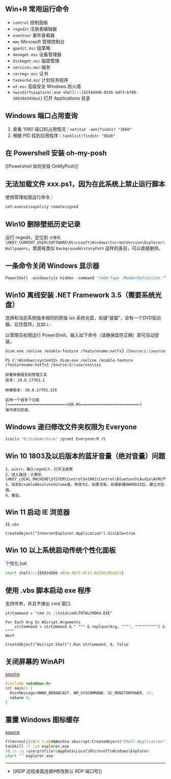 ## Win+R 常用运行命令

- `control` 控制面板
- `regedit` 注册表编辑器
- `eventvwr` 事件查看器
- `mmc` Microsoft 管理控制台
- `gpedit.msc` 组策略
- `devmgmt.msc` 设备管理器
- `diskmgmt.msc` 磁盘管理
- `services.msc` 服务
- `certmgr.msc` 证书
- `taskschd.msc` 计划任务程序
- `wf.msc` 高级安全 Windows 防火墙
- `%windir%\explorer.exe shell:::{4234d49b-0245-4df3-b780-3893943456e1}` 打开 Applications 目录

## Windows 端口占用查询

1. 查看 1080 端口的占用情况：`netstat -aon|findstr "1080"`
2. 根据 PID 找到应用程序：`tasklist|findstr "9820"`

## 在 Powershell 安装 oh-my-posh
[[Powershell 如何安装 OnMyPosh]]

## 无法加载文件 xxx.ps1，因为在此系统上禁止运行脚本
使用管理权限运行命令：
```sh
set-executionpolicy remotesigned
```


## Win10 删除壁纸历史记录

运行 regedit，定位到 `计算机\HKEY_CURRENT_USER\SOFTWARE\Microsoft\Windows\CurrentVersion\Explorer\Wallpapers`，里面有类似 `BackgroundHistoryPath` 这样的条目，可以直接删除。

## 一条命令关闭 Windows 显示器

```powershell
PowerShell -windowstyle hidden -command "(Add-Type -MemberDefinition "\"[DllImport(\"\"user32.dll\"\")]`npublic static extern int SendMessage(int hWnd, int hMsg, int wParam, int lParam);"\" -Name \"Win32SendMessage\" -Namespace Win32Functions -PassThru)::SendMessage(0xffff, 0x0112, 0xF170, 2)"
```

## Win10 离线安装 .NET Framework 3.5（需要系统光盘）

选择和当前系统版本相同的原版 iso 系统光盘，右键“装载”，会有一个DVD驱动器，记住盘符，比如 `L:`

以管理员权限运行 PowerShell，输入如下命令（请确保盘符正确）即可自动安装。

```sh
dism.exe /online /enable-feature /featurename:netfx3 /Source:L:\sources\sxs
```

```
PS C:\Windows\system32> dism.exe /online /enable-feature /featurename:netfx3 /Source:G:\sources\sxs

部署映像服务和管理工具
版本: 10.0.17763.1

映像版本: 10.0.17763.316

启用一个或多个功能
[==========================100.0%==========================]
操作成功完成。
```

## Windows 递归修改文件夹权限为 Everyone

```sh
icacls "D:\CodeArchive" /grant Everyone:M /t
```

## Win 10 1803及以后版本的蓝牙音量（绝对音量）问题

```
1、win+r，输入regedit，打开注册表
2、进入路径：计算机\HKEY_LOCAL_MACHINE\SYSTEM\ControlSet001\Control\Bluetooth\Audio\AVRCP\CT
3、找到DisableAbsoluteVolume值，修改为1，如果没有，右键新建DWORD32位，建立对应值。
4、重启。
```


## Win 11 启动 IE 浏览器

`IE.vbs`
```vbs
CreateObject("InternetExplorer.Application").Visible=true
```

## Win 10 以上系统启动传统个性化面板

个性化.bat
```bat
start shell:::{ED834ED6-4B5A-4BfE-8F11-A626DCB6A921}
```

## 使用 .vbs 脚本启动 exe 程序

支持传参，并且不弹出 cmd 窗口

```vbs
strCommand = "cmd /c .\totalcmd\TOTALCMD64.EXE"

For Each Arg In WScript.Arguments
    strCommand = strCommand & " """ & replace(Arg, """", """""""""") & """"
Next

CreateObject("Wscript.Shell").Run strCommand, 0, false
```

## 关闭屏幕的 WinAPI

[source](https://kkocdko.site/post/201901160028)
```c
#include <windows.h>
int main() {
  PostMessage(HWND_BROADCAST, WM_SYSCOMMAND, SC_MONITORPOWER, 2);
  return 0;
}
```

## 重置 Windows 图标缓存

[source](https://kkocdko.site/post/201811031827)
```bat
fltmc>nul||cd/d %~dp0&&mshta vbscript:CreateObject("Shell.Application").ShellExecute("%~nx0","%1","","runas",1)(window.close)&&exit
taskkill /f /im explorer.exe
rd /s /q %userprofile%\AppData\Local\Microsoft\Windows\Explorer
start "" explorer.exe
```

---

- [[RDP 远程桌面连接#修改默认 RDP 端口号]]